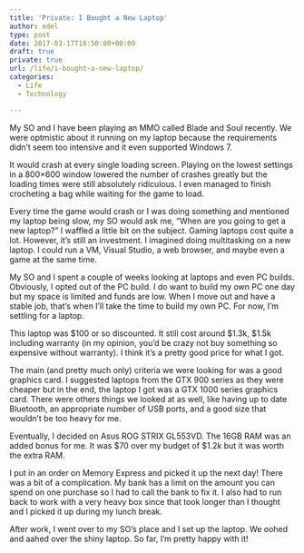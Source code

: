 ```yaml
---
title: 'Private: I Bought a New Laptop'
author: edel
type: post
date: 2017-03-17T18:50:00+00:00
draft: true
private: true
url: /life/i-bought-a-new-laptop/
categories:
  - Life
  - Technology

---
```

My SO and I have been playing an MMO called Blade and Soul recently. We were optmistic about it running on my laptop because the requirements didn&#8217;t seem too intensive and it even supported Windows 7.

It would crash at every single loading screen. Playing on the lowest settings in a 800&#215;600 window lowered the number of crashes greatly but the loading times were still absolutely ridiculous. I even managed to finish crocheting a bag while waiting for the game to load.

Every time the game would crash or I was doing something and mentioned my laptop being slow, my SO would ask me, &#8220;When are you going to get a new laptop?&#8221; I waffled a little bit on the subject. Gaming laptops cost quite a lot. However, it&#8217;s still an investment. I imagined doing multitasking on a new laptop. I could run a VM, Visual Studio, a web browser, and maybe even a game at the same time.

My SO and I spent a couple of weeks looking at laptops and even PC builds. Obviously, I opted out of the PC build. I do want to build my own PC one day but my space is limited and funds are low. When I move out and have a stable job, that&#8217;s when I&#8217;ll take the time to build my own PC. For now, I&#8217;m settling for a laptop.

This laptop was $100 or so discounted. It still cost around $1.3k, $1.5k including warranty (in my opinion, you&#8217;d be crazy not buy something so expensive without warranty). I think it&#8217;s a pretty good price for what I got.

The main (and pretty much only) criteria we were looking for was a good graphics card. I suggested laptops from the GTX 900 series as they were cheaper but in the end, the laptop I got was a GTX 1000 series graphics card. There were others things we looked at as well, like having up to date Bluetooth, an appropriate number of USB ports, and a good size that wouldn&#8217;t be too heavy for me.

Eventually, I decided on Asus ROG STRIX GL553VD. The 16GB RAM was an added bonus for me. It was $70 over my budget of $1.2k but it was worth the extra RAM.

I put in an order on Memory Express and picked it up the next day! There was a bit of a complication. My bank has a limit on the amount you can spend on one purchase so I had to call the bank to fix it. I also had to run back to work with a very heavy box since that took longer than I thought and I picked it up during my lunch break.

After work, I went over to my SO&#8217;s place and I set up the laptop. We oohed and aahed over the shiny laptop. So far, I&#8217;m pretty happy with it!

[<img src="https://i2.wp.com/edelgrace.me/blog/wp-content/uploads/2017/03/wp-image-922752329jpg.jpg?resize=663%2C373" alt="" class="wp-image-356 alignnone size-full"  data-recalc-dims="1" />][1]

 [1]: https://i2.wp.com/edelgrace.me/blog/wp-content/uploads/2017/03/wp-image-922752329jpg.jpg